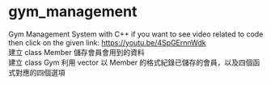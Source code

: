 # gym_management
Gym Management System with C++ if you want to see video related to code then click on the given link: https://youtu.be/4SpGErnnWdk  
建立 class Member 儲存會員會用到的資料  
建立 class Gym 利用 vector<Member> 以 Member 的格式紀錄已儲存的會員，以及四個函式對應的四個選項  
